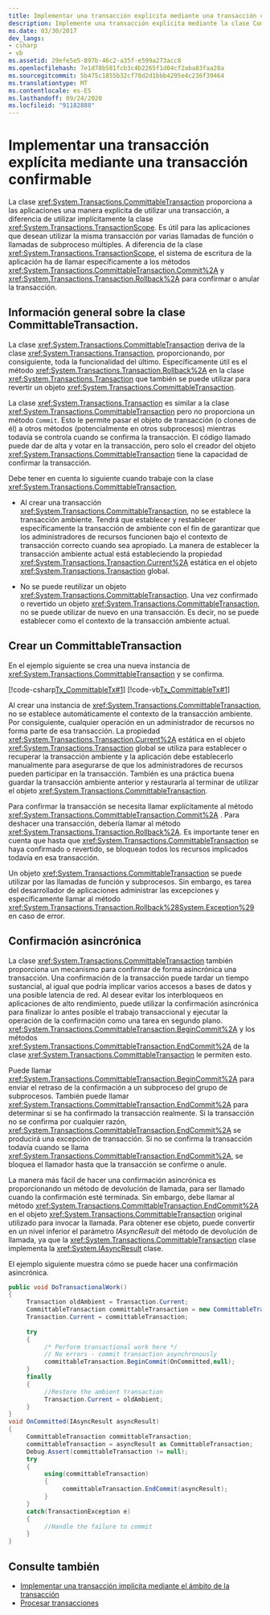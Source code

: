 ```yaml
---
title: Implementar una transacción explícita mediante una transacción confirmable
description: Implemente una transacción explícita mediante la clase CommittableTransaction en .NET. Esta clase proporciona una forma explícita de que las aplicaciones usen una transacción.
ms.date: 03/30/2017
dev_langs:
- csharp
- vb
ms.assetid: 29efe5e5-897b-46c2-a35f-e599a273acc8
ms.openlocfilehash: 7e1d78b581fcb3c4b2265f1d04cf2aba83faa28a
ms.sourcegitcommit: 5b475c1855b32cf78d2d1bbb4295e4c236f39464
ms.translationtype: MT
ms.contentlocale: es-ES
ms.lasthandoff: 09/24/2020
ms.locfileid: "91182888"
---
```

# <a name="implementing-an-explicit-transaction-using-committabletransaction"></a>Implementar una transacción explícita mediante una transacción confirmable

La clase <xref:System.Transactions.CommittableTransaction> proporciona a las aplicaciones una manera explícita de utilizar una transacción, a diferencia de utilizar implícitamente la clase <xref:System.Transactions.TransactionScope>. Es útil para las aplicaciones que desean utilizar la misma transacción por varias llamadas de función o llamadas de subproceso múltiples. A diferencia de la clase <xref:System.Transactions.TransactionScope>, el sistema de escritura de la aplicación ha de llamar específicamente a los métodos <xref:System.Transactions.CommittableTransaction.Commit%2A> y <xref:System.Transactions.Transaction.Rollback%2A> para confirmar o anular la transacción.  
  
## <a name="overview-of-the-committabletransaction-class"></a>Información general sobre la clase CommittableTransaction.  

 La clase <xref:System.Transactions.CommittableTransaction> deriva de la clase <xref:System.Transactions.Transaction>, proporcionando, por consiguiente, toda la funcionalidad del último. Específicamente útil es el método <xref:System.Transactions.Transaction.Rollback%2A> en la clase <xref:System.Transactions.Transaction> que también se puede utilizar para revertir un objeto <xref:System.Transactions.CommittableTransaction>.  
  
 La clase <xref:System.Transactions.Transaction> es similar a la clase <xref:System.Transactions.CommittableTransaction> pero no proporciona un método `Commit`. Esto le permite pasar el objeto de transacción (o clones de él) a otros métodos (potencialmente en otros subprocesos) mientras todavía se controla cuando se confirma la transacción. El código llamado puede dar de alta y votar en la transacción, pero solo el creador del objeto <xref:System.Transactions.CommittableTransaction> tiene la capacidad de confirmar la transacción.  
  
 Debe tener en cuenta lo siguiente cuando trabaje con la clase <xref:System.Transactions.CommittableTransaction>,  
  
- Al crear una transacción <xref:System.Transactions.CommittableTransaction>, no se establece la transacción ambiente. Tendrá que establecer y restablecer específicamente la transacción de ambiente con el fin de garantizar que los administradores de recursos funcionen bajo el contexto de transacción correcto cuando sea apropiado. La manera de establecer la transacción ambiente actual está estableciendo la propiedad <xref:System.Transactions.Transaction.Current%2A> estática en el objeto <xref:System.Transactions.Transaction> global.  
  
- No se puede reutilizar un objeto <xref:System.Transactions.CommittableTransaction>. Una vez confirmado o revertido un objeto <xref:System.Transactions.CommittableTransaction>, no se puede utilizar de nuevo en una transacción. Es decir, no se puede establecer como el contexto de la transacción ambiente actual.  
  
## <a name="creating-a-committabletransaction"></a>Crear un CommittableTransaction  

 En el ejemplo siguiente se crea una nueva instancia de <xref:System.Transactions.CommittableTransaction> y se confirma.  
  
 [!code-csharp[Tx_CommittableTx#1](../../../../samples/snippets/csharp/VS_Snippets_CFX/tx_committabletx/cs/committabletxwithsql.cs#1)]
 [!code-vb[Tx_CommittableTx#1](../../../../samples/snippets/visualbasic/VS_Snippets_CFX/tx_committabletx/vb/committabletxwithsql.vb#1)]  
  
 Al crear una instancia de <xref:System.Transactions.CommittableTransaction>, no se establece automáticamente el contexto de la transacción ambiente. Por consiguiente, cualquier operación en un administrador de recursos no forma parte de esa transacción. La propiedad <xref:System.Transactions.Transaction.Current%2A> estática en el objeto <xref:System.Transactions.Transaction> global se utiliza para establecer o recuperar la transacción ambiente y la aplicación debe establecerlo manualmente para asegurarse de que los administradores de recursos pueden participar en la transacción. También es una práctica buena guardar la transacción ambiente anterior y restaurarla al terminar de utilizar el objeto <xref:System.Transactions.CommittableTransaction>.  
  
 Para confirmar la transacción se necesita llamar explícitamente al método <xref:System.Transactions.CommittableTransaction.Commit%2A> . Para deshacer una transacción, debería llamar al método <xref:System.Transactions.Transaction.Rollback%2A>. Es importante tener en cuenta que hasta que <xref:System.Transactions.CommittableTransaction> se haya confirmado o revertido, se bloquean todos los recursos implicados todavía en esa transacción.  
  
 Un objeto <xref:System.Transactions.CommittableTransaction> se puede utilizar por las llamadas de función y subprocesos. Sin embargo, es tarea del desarrollador de aplicaciones administrar las excepciones y específicamente llamar al método <xref:System.Transactions.Transaction.Rollback%28System.Exception%29> en caso de error.  
  
## <a name="asynchronous-commit"></a>Confirmación asincrónica  

 La clase <xref:System.Transactions.CommittableTransaction> también proporciona un mecanismo para confirmar de forma asincrónica una transacción. Una confirmación de la transacción puede tardar un tiempo sustancial, al igual que podría implicar varios accesos a bases de datos y una posible latencia de red. Al desear evitar los interbloqueos en aplicaciones de alto rendimiento, puede utilizar la confirmación asincrónica para finalizar lo antes posible el trabajo transaccional y ejecutar la operación de la confirmación como una tarea en segundo plano. <xref:System.Transactions.CommittableTransaction.BeginCommit%2A> y los métodos <xref:System.Transactions.CommittableTransaction.EndCommit%2A> de la clase <xref:System.Transactions.CommittableTransaction> le permiten esto.  
  
 Puede llamar <xref:System.Transactions.CommittableTransaction.BeginCommit%2A> para enviar el retraso de la confirmación a un subproceso del grupo de subprocesos. También puede llamar <xref:System.Transactions.CommittableTransaction.EndCommit%2A> para determinar si se ha confirmado la transacción realmente. Si la transacción no se confirma por cualquier razón, <xref:System.Transactions.CommittableTransaction.EndCommit%2A> se producirá una excepción de transacción. Si no se confirma la transacción todavía cuando se llama <xref:System.Transactions.CommittableTransaction.EndCommit%2A>, se bloquea el llamador hasta que la transacción se confirme o anule.  
  
 La manera más fácil de hacer una confirmación asincrónica es proporcionando un método de devolución de llamada, para ser llamado cuando la confirmación esté terminada. Sin embargo, debe llamar al método <xref:System.Transactions.CommittableTransaction.EndCommit%2A> en el objeto <xref:System.Transactions.CommittableTransaction> original utilizado para invocar la llamada. Para obtener ese objeto, puede convertir en un nivel inferior el parámetro *IAsyncResult* del método de devolución de llamada, ya que la <xref:System.Transactions.CommittableTransaction> clase implementa la <xref:System.IAsyncResult> clase.  
  
 El ejemplo siguiente muestra cómo se puede hacer una confirmación asincrónica.  
  
```csharp  
public void DoTransactionalWork()  
{  
     Transaction oldAmbient = Transaction.Current;  
     CommittableTransaction committableTransaction = new CommittableTransaction();  
     Transaction.Current = committableTransaction;  
  
     try  
     {  
          /* Perform transactional work here */  
          // No errors - commit transaction asynchronously  
          committableTransaction.BeginCommit(OnCommitted,null);  
     }  
     finally  
     {  
          //Restore the ambient transaction
          Transaction.Current = oldAmbient;  
     }  
}  
void OnCommitted(IAsyncResult asyncResult)  
{  
     CommittableTransaction committableTransaction;  
     committableTransaction = asyncResult as CommittableTransaction;
     Debug.Assert(committableTransaction != null);  
     try  
     {  
          using(committableTransaction)  
          {  
               committableTransaction.EndCommit(asyncResult);  
          }  
     }  
     catch(TransactionException e)  
     {  
          //Handle the failure to commit  
     }  
}  
```  
  
## <a name="see-also"></a>Consulte también

- [Implementar una transacción implícita mediante el ámbito de la transacción](implementing-an-implicit-transaction-using-transaction-scope.md)
- [Procesar transacciones](index.md)
